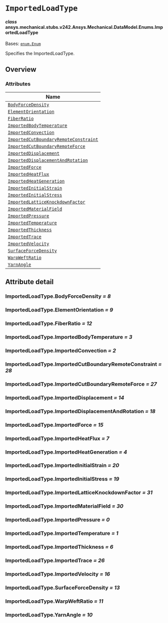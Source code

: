 # `ImportedLoadType`

<a id="ansys.mechanical.stubs.v242.Ansys.Mechanical.DataModel.Enums.ImportedLoadType"></a>

#### *class* ansys.mechanical.stubs.v242.Ansys.Mechanical.DataModel.Enums.ImportedLoadType

Bases: [`enum.Enum`](https://docs.python.org/3/library/enum.html#enum.Enum)

Specifies the ImportedLoadType.

<!-- !! processed by numpydoc !! -->

<a id="overview"></a>

## Overview

### Attributes

| Name |
| ------------------------------------------------------------------------------------------------------------------------------------------------------------------------ |
| [`BodyForceDensity`](#ImportedLoadType.BodyForceDensity) |
| [`ElementOrientation`](#ImportedLoadType.ElementOrientation) |
| [`FiberRatio`](#ImportedLoadType.FiberRatio) |
| [`ImportedBodyTemperature`](#ImportedLoadType.ImportedBodyTemperature) |
| [`ImportedConvection`](#ImportedLoadType.ImportedConvection) |
| [`ImportedCutBoundaryRemoteConstraint`](#ImportedLoadType.ImportedCutBoundaryRemoteConstraint) |
| [`ImportedCutBoundaryRemoteForce`](#ImportedLoadType.ImportedCutBoundaryRemoteForce) |
| [`ImportedDisplacement`](#ImportedLoadType.ImportedDisplacement) |
| [`ImportedDisplacementAndRotation`](#ImportedLoadType.ImportedDisplacementAndRotation) |
| [`ImportedForce`](#ImportedLoadType.ImportedForce) |
| [`ImportedHeatFlux`](#ImportedLoadType.ImportedHeatFlux) |
| [`ImportedHeatGeneration`](#ImportedLoadType.ImportedHeatGeneration) |
| [`ImportedInitialStrain`](#ImportedLoadType.ImportedInitialStrain) |
| [`ImportedInitialStress`](#ImportedLoadType.ImportedInitialStress) |
| [`ImportedLatticeKnockdownFactor`](#ImportedLoadType.ImportedLatticeKnockdownFactor) |
| [`ImportedMaterialField`](#ImportedLoadType.ImportedMaterialField) |
| [`ImportedPressure`](#ImportedLoadType.ImportedPressure) |
| [`ImportedTemperature`](#ImportedLoadType.ImportedTemperature) |
| [`ImportedThickness`](#ImportedLoadType.ImportedThickness) |
| [`ImportedTrace`](#ImportedLoadType.ImportedTrace) |
| [`ImportedVelocity`](#ImportedLoadType.ImportedVelocity) |
| [`SurfaceForceDensity`](#ImportedLoadType.SurfaceForceDensity) |
| [`WarpWeftRatio`](#ImportedLoadType.WarpWeftRatio) |
| [`YarnAngle`](#ImportedLoadType.YarnAngle) |

<a id="attribute-detail"></a>

## Attribute detail

<a id="ImportedLoadType.BodyForceDensity"></a>

### ImportedLoadType.BodyForceDensity *= 8*

<a id="ImportedLoadType.ElementOrientation"></a>

### ImportedLoadType.ElementOrientation *= 9*

<a id="ImportedLoadType.FiberRatio"></a>

### ImportedLoadType.FiberRatio *= 12*

<a id="ImportedLoadType.ImportedBodyTemperature"></a>

### ImportedLoadType.ImportedBodyTemperature *= 3*

<a id="ImportedLoadType.ImportedConvection"></a>

### ImportedLoadType.ImportedConvection *= 2*

<a id="ImportedLoadType.ImportedCutBoundaryRemoteConstraint"></a>

### ImportedLoadType.ImportedCutBoundaryRemoteConstraint *= 28*

<a id="ImportedLoadType.ImportedCutBoundaryRemoteForce"></a>

### ImportedLoadType.ImportedCutBoundaryRemoteForce *= 27*

<a id="ImportedLoadType.ImportedDisplacement"></a>

### ImportedLoadType.ImportedDisplacement *= 14*

<a id="ImportedLoadType.ImportedDisplacementAndRotation"></a>

### ImportedLoadType.ImportedDisplacementAndRotation *= 18*

<a id="ImportedLoadType.ImportedForce"></a>

### ImportedLoadType.ImportedForce *= 15*

<a id="ImportedLoadType.ImportedHeatFlux"></a>

### ImportedLoadType.ImportedHeatFlux *= 7*

<a id="ImportedLoadType.ImportedHeatGeneration"></a>

### ImportedLoadType.ImportedHeatGeneration *= 4*

<a id="ImportedLoadType.ImportedInitialStrain"></a>

### ImportedLoadType.ImportedInitialStrain *= 20*

<a id="ImportedLoadType.ImportedInitialStress"></a>

### ImportedLoadType.ImportedInitialStress *= 19*

<a id="ImportedLoadType.ImportedLatticeKnockdownFactor"></a>

### ImportedLoadType.ImportedLatticeKnockdownFactor *= 31*

<a id="ImportedLoadType.ImportedMaterialField"></a>

### ImportedLoadType.ImportedMaterialField *= 30*

<a id="ImportedLoadType.ImportedPressure"></a>

### ImportedLoadType.ImportedPressure *= 0*

<a id="ImportedLoadType.ImportedTemperature"></a>

### ImportedLoadType.ImportedTemperature *= 1*

<a id="ImportedLoadType.ImportedThickness"></a>

### ImportedLoadType.ImportedThickness *= 6*

<a id="ImportedLoadType.ImportedTrace"></a>

### ImportedLoadType.ImportedTrace *= 26*

<a id="ImportedLoadType.ImportedVelocity"></a>

### ImportedLoadType.ImportedVelocity *= 16*

<a id="ImportedLoadType.SurfaceForceDensity"></a>

### ImportedLoadType.SurfaceForceDensity *= 13*

<a id="ImportedLoadType.WarpWeftRatio"></a>

### ImportedLoadType.WarpWeftRatio *= 11*

<a id="ImportedLoadType.YarnAngle"></a>

### ImportedLoadType.YarnAngle *= 10*


